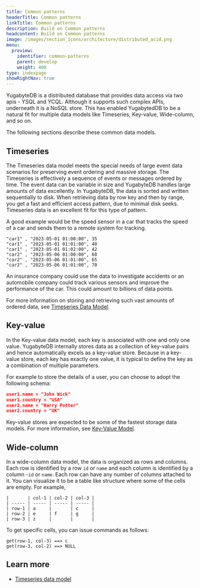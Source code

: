 ```yaml
---
title: Common patterns
headerTitle: Common patterns
linkTitle: Common patterns
description: Build on Common patterns
headcontent: Build on Common patterns
image: /images/section_icons/architecture/distributed_acid.png
menu:
  preview:
    identifier: common-patterns
    parent: develop
    weight: 400
type: indexpage
showRightNav: true
---
```


YugabyteDB is a distributed database that provides data access via two apis - YSQL and YCQL. Although it supports such complex APIs, underneath it is a NoSQL store. This has enabled YugabytedDB to be a natural fit for multiple data models like Timeseries, Key-value, Wide-column, and so on.

The following sections describe these common data models.

## Timeseries

The Timeseries data model meets the special needs of large event data scenarios for preserving event ordering and massive storage. The Timeseries is effectively a sequence of events or messages ordered by time. The event data can be variable in size and YugabyteDB handles large amounts of data excellently. In YugabyteDB, the data is sorted and written sequentially to disk. When retrieving data by row key and then by range, you get a fast and efficient access pattern, due to minimal disk seeks. Timeseries data is an excellent fit for this type of pattern.

A good example would be the speed sensor in a car that tracks the speed of a car and sends them to a remote system for tracking.

```sql{.nocopy}
"car1" , "2023-05-01 01:00:00", 35
"car1" , "2023-05-01 01:01:00", 40
"car1" , "2023-05-01 01:02:00", 42
"car2" , "2023-05-06 01:00:00", 60
"car2" , "2023-05-06 01:01:00", 65
"car2" , "2023-05-06 01:01:00", 70
```

An insurance company could use the data to investigate accidents or an automobile company could track various sensors and improve the performance of the car. This could amount to billions of data points.

For more information on storing and retrieving such vast amounts of ordered data, see [Timeseries Data Model](./timeseries).

## Key-value

In the Key-value data model, each key is associated with one and only one value. YugabyteDB internally stores data as a collection of key-value pairs and hence automatically excels as a key-value store. Because in a key-value store, each key has exactly one value, it is typical to define the key as a combination of multiple parameters.

For example to store the details of a user, you can choose to adopt the following schema:

```json
user1.name = "John Wick"
user1.country = "USA"
user2.name = "Harry Potter"
user2.country = "UK"
```

Key-value stores are expected to be some of the fastest storage data models. For more information, see [Key-Value Model](./keyvalue).

## Wide-column

In a wide-column data model, the data is organized as rows and columns. Each row is identified by a row `id` or `name` and each column is identified by a column -`id` or `name`. Each row can have any number of columns attached to it. You can visualize it to be a table like structure where some of the cells are empty. For example,

```sql{.nocopy}
|       | col-1 | col-2 | col-3 |
| ----- | ----- | ----- | ----- |
| row-1 | a     |       | c     |
| row-2 | e     | f     | g     |
| row-3 | z     |       |       |
```

To get specific cells, you can issue commands as follows:

```sql{.nocopy}
get(row-1, col-3) ==> c
get(row-3, col-2) ==> NULL
```

## Learn more

- [Timeseries data model](./timeseries)
